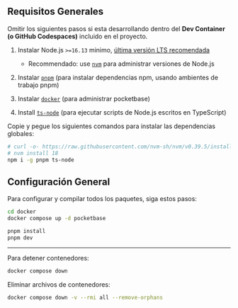 ## Requisitos Generales

Omitir los siguientes pasos si esta desarrollando dentro del **Dev Container (o GitHub Codespaces)** incluido en el proyecto.

1. Instalar Node.js `>=16.13` minimo, [última versión LTS recomendada](https://nodejs.org/en/about/releases/)

   - Recommendado: use [`nvm`](https://github.com/nvm-sh/nvm) para administrar versiones de Node.js

1. Instalar [`pnpm`](https://pnpm.io/) (para instalar dependencias npm, usando ambientes de trabajo pnpm)
1. Instalar [`docker`](https://www.docker.com/products/docker-desktop) (para administrar pocketbase)
1. Install [`ts-node`](https://github.com/TypeStrong/ts-node) (para ejecutar scripts de Node.js escritos en TypeScript)

Copie y pegue los siguientes comandos para instalar las dependencias globales:

```bash
# curl -o- https://raw.githubusercontent.com/nvm-sh/nvm/v0.39.5/install.sh | bash
# nvm install 18
npm i -g pnpm ts-node
```

## Configuración General

Para configurar y compilar todos los paquetes, siga estos pasos:

```bash
cd docker
docker compose up -d pocketbase
```

```bash
pnpm install
pnpm dev
```

---

Para detener contenedores:

```bash
docker compose down
```

Eliminar archivos de contenedores:

```bash
docker compose down -v --rmi all --remove-orphans
```
